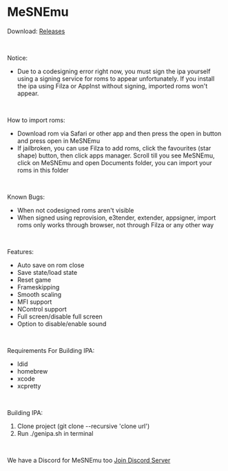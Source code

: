 # MeSNEmu

Download: [Releases](https://github.com/SarahH12099/MeSNEmu/releases)

<br>

Notice:<br>
- Due to a codesigning error right now, you must sign the ipa yourself using a signing service for roms to appear unfortunately. If you install the ipa using Filza or AppInst without signing, imported roms won't appear.

<br>

How to import roms:<br>
- Download rom via Safari or other app and then press the open in button and press open in MeSNEmu <br>
- If jailbroken, you can use Filza to add roms, click the favourites (star shape) button, then click apps manager. Scroll till you see MeSNEmu, click on MeSNEmu and open Documents folder, you can import your roms in this folder <br>

<br>

Known Bugs:<br>
- When not codesigned roms aren't visible <br>
- When signed using reprovision, e3tender, extender, appsigner, import roms only works through browser, not through Filza or any other way <br>

<br>

Features:<br>
- Auto save on rom close <br>
- Save state/load state <br>
- Reset game <br>
- Frameskipping <br>
- Smooth scaling <br>
- MFI support <br>
- NControl support <br>
- Full screen/disable full screen <br>
- Option to disable/enable sound <br>

<br>

Requirements For Building IPA:<br>
- ldid <br>
- homebrew <br>
- xcode <br>
- xcpretty <br>

<br>

Building IPA: 
1) Clone project (git clone --recursive 'clone url') <br>
2) Run ./genipa.sh in terminal

<br>

We have a Discord for MeSNEmu too [Join Discord Server](https://discord.gg/Pnjd2xs)
